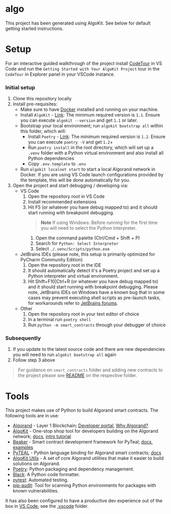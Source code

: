 # algo

This project has been generated using AlgoKit. See below for default getting started instructions.

# Setup

For an interactive guided walkthrough of the project install [CodeTour](https://marketplace.visualstudio.com/items?itemName=vsls-contrib.codetour) in VS Code and run the `Getting Started with Your AlgoKit Project` tour in the `CodeTour` in Explorer panel in your VSCode instance.

### Initial setup

1. Clone this repository locally
2. Install pre-requisites:
   - Make sure to have [Docker](https://www.docker.com/) installed and running on your machine.
   - Install `AlgoKit` - [Link](https://github.com/algorandfoundation/algokit-cli#install): The minimum required version is `1.1`. Ensure you can execute `algokit --version` and get `1.1` or later.
   - Bootstrap your local environment; run `algokit bootstrap all` within this folder, which will:
     - Install `Poetry` - [Link](https://python-poetry.org/docs/#installation): The minimum required version is `1.2`. Ensure you can execute `poetry -V` and get `1.2`+
     - Run `poetry install` in the root directory, which will set up a `.venv` folder with a Python virtual environment and also install all Python dependencies
     - Copy `.env.template` to `.env`
   - Run `algokit localnet start` to start a local Algorand network in Docker. If you are using VS Code launch configurations provided by the template, this will be done automatically for you.
3. Open the project and start debugging / developing via:
   - VS Code
     1. Open the repository root in VS Code
     2. Install recommended extensions
     3. Hit F5 (or whatever you have debug mapped to) and it should start running with breakpoint debugging.
        > **Note**
        > If using Windows: Before running for the first time you will need to select the Python Interpreter.
        1. Open the command palette (Ctrl/Cmd + Shift + P)
        2. Search for `Python: Select Interpreter`
        3. Select `./.venv/Scripts/python.exe`
   - JetBrains IDEs (please note, this setup is primarily optimized for PyCharm Community Edition)
     1. Open the repository root in the IDE
     2. It should automatically detect it's a Poetry project and set up a Python interpreter and virtual environment.
     3. Hit Shift+F10|Ctrl+R (or whatever you have debug mapped to) and it should start running with breakpoint debugging. Please note, JetBrains IDEs on Windows have a known bug that in some cases may prevent executing shell scripts as pre-launch tasks, for workarounds refer to [JetBrains forums](https://youtrack.jetbrains.com/issue/IDEA-277486/Shell-script-configuration-cannot-run-as-before-launch-task).
   - Other
     1. Open the repository root in your text editor of choice
     2. In a terminal run `poetry shell`
     3. Run `python -m smart_contracts` through your debugger of choice

### Subsequently

1. If you update to the latest source code and there are new dependencies you will need to run `algokit bootstrap all` again
2. Follow step 3 above

> For guidance on `smart_contracts` folder and adding new contracts to the project please see [README](smart_contracts/README.md) on the respective folder.

# Tools

This project makes use of Python to build Algorand smart contracts. The following tools are in use:

- [Algorand](https://www.algorand.com/) - Layer 1 Blockchain; [Developer portal](https://developer.algorand.org/), [Why Algorand?](https://developer.algorand.org/docs/get-started/basics/why_algorand/)
- [AlgoKit](https://github.com/algorandfoundation/algokit-cli) - One-stop shop tool for developers building on the Algorand network; [docs](https://github.com/algorandfoundation/algokit-cli/blob/main/docs/algokit.md), [intro tutorial](https://github.com/algorandfoundation/algokit-cli/blob/main/docs/tutorials/intro.md)
- [Beaker](https://github.com/algorand-devrel/beaker) - Smart contract development framework for PyTeal; [docs](https://beaker.algo.xyz), [examples](https://github.com/algorand-devrel/beaker/tree/master/examples)
- [PyTEAL](https://github.com/algorand/pyteal) - Python language binding for Algorand smart contracts; [docs](https://pyteal.readthedocs.io/en/stable/)
- [AlgoKit Utils](https://github.com/algorandfoundation/algokit-utils-py) - A set of core Algorand utilities that make it easier to build solutions on Algorand.
- [Poetry](https://python-poetry.org/): Python packaging and dependency management.
- [Black](https://github.com/psf/black): A Python code formatter.
- [pytest](https://docs.pytest.org/): Automated testing.
- [pip-audit](https://pypi.org/project/pip-audit/): Tool for scanning Python environments for packages with known vulnerabilities.

It has also been configured to have a productive dev experience out of the box in [VS Code](https://code.visualstudio.com/), see the [.vscode](./.vscode) folder.
